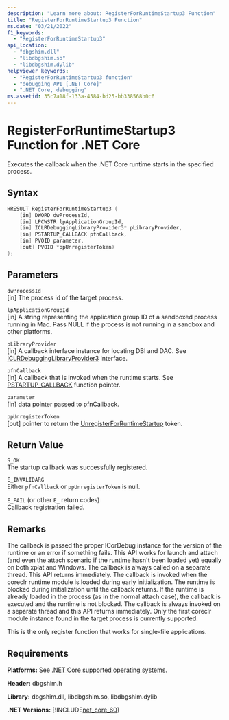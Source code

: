 ```yaml
---
description: "Learn more about: RegisterForRuntimeStartup3 Function"
title: "RegisterForRuntimeStartup3 Function"
ms.date: "03/21/2022"
f1_keywords: 
  - "RegisterForRuntimeStartup3"
api_location: 
  - "dbgshim.dll"
  - "libdbgshim.so"
  - "libdbgshim.dylib"
helpviewer_keywords: 
  - "RegisterForRuntimeStartup3 function"
  - "debugging API [.NET Core]"
  - ".NET Core, debugging"
ms.assetid: 35c7a18f-133a-4584-bd25-bb338568b0c6
---
```

# RegisterForRuntimeStartup3 Function for .NET Core

Executes the callback when the .NET Core runtime starts in the specified process.
  
## Syntax  
  
```cpp  
HRESULT RegisterForRuntimeStartup3 (  
    [in] DWORD dwProcessId,
    [in] LPCWSTR lpApplicationGroupId,
    [in] ICLRDebuggingLibraryProvider3* pLibraryProvider,
    [in] PSTARTUP_CALLBACK pfnCallback,
    [in] PVOID parameter,
    [out] PVOID *ppUnregisterToken)
);  
```  
  
## Parameters  

 `dwProcessId`\
 [in] The process id of the target process.
  
 `lpApplicationGroupId`\
 [in] A string representing the application group ID of a sandboxed process running in Mac. Pass NULL if the process is not running in a sandbox and other platforms.

 `pLibraryProvider`\
 [in] A callback interface instance for locating DBI and DAC. See [ICLRDebuggingLibraryProvider3](iclrdebugginglibraryprovider3-interface.md) interface.  

 `pfnCallback`\
 [in] A callback that is invoked when the runtime starts. See [PSTARTUP_CALLBACK](pstartup_callback-function-pointer.md) function pointer.

 `parameter`\
 [in] data pointer passed to pfnCallback.

 `ppUnregisterToken`\
 [out] pointer to return the [UnregisterForRuntimeStartup](unregisterforruntimestartup-function.md) token.
  
## Return Value

 `S_OK`\
 The startup callback was successfully registered.
  
 `E_INVALIDARG`\
 Either `pfnCallback` or `ppUnregisterToken` is null.  
  
 `E_FAIL` (or other `E_` return codes)\
 Callback registration failed.

## Remarks

The callback is passed the proper ICorDebug instance for the version of the runtime or an error if something fails. This API works for launch and attach (and even the attach scenario if the runtime hasn't been loaded yet) equally on both xplat and Windows. The callback is always called on a separate thread. This API returns immediately.  The callback is invoked when the coreclr runtime module is loaded during early initialization. The runtime is blocked during initialization until the callback returns.  If the runtime is already loaded in the process (as in the normal attach case), the callback is executed and the runtime is not blocked.  The callback is always invoked on a separate thread and this API returns immediately.  Only the first coreclr module instance found in the target process is currently supported.

This is the only register function that works for single-file applications.

## Requirements

 **Platforms:** See [.NET Core supported operating systems](../../../core/install/windows.md?pivots=os-windows).  
  
 **Header:** dbgshim.h  
  
 **Library:** dbgshim.dll, libdbgshim.so, libdbgshim.dylib
  
 **.NET Versions:** [!INCLUDE[net_core_60](../../../../includes/net-core-60-md.md)]
